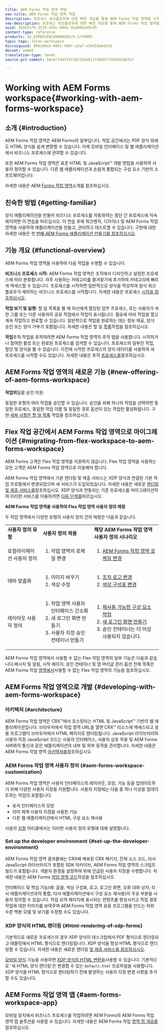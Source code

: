 ```yaml
---
title: AEM Forms 작업 영역 작업
seo-title: AEM Forms 작업 영역 작업
description: 프로세스 워크플로우에 대한 빠른 개요를 통해 AEM Forms 작업 영역을 시작합니다.
seo-description: 프로세스 워크플로우에 대한 빠른 개요를 통해 AEM Forms 작업 영역을 시작합니다.
uuid: 36381e7b-1533-459c-80de-92e806a49cd5
content-type: reference
products: SG_EXPERIENCEMANAGER/6.5/FORMS
topic-tags: forms-workspace
discoiquuid: 866cd9cb-6661-4b0f-a3af-e39453e6e51b
docset: aem65
translation-type: tm+mt
source-git-commit: 56c6cfd437ef185336e81373bd5f758205b96317

---
```



# Working with AEM Forms workspace{#working-with-aem-forms-workspace}

## 소개 {#introduction}

AEM Forms 작업 영역은 AEM Forms의 일부입니다. 작업 공간에서는 PDF 양식 외에도 HTML 양식을 쉽게 변환할 수 있습니다. 이제 모바일 인터페이스 및 웹 애플리케이션에서 비즈니스 프로세스에 관여할 수 있습니다.

또한 AEM Forms 작업 영역은 표준 HTML 및 JavaScript™ 개발 방법을 사용하여 사용자 정의할 수 있습니다. 다른 웹 애플리케이션과 손쉽게 통합되는 구성 요소 기반의 소프트웨어입니다.

자세한 내용은 AEM [Forms 작업 영역](/help/forms/using/introduction-html-workspace.md)소개를 참조하십시오.

## 친숙한 방법 {#getting-familiar}

양식 애플리케이션을 만들어 비즈니스 프로세스를 자동화하는 종단 간 프로세스에 익숙해지려면 이 연습을 따르십시오. 이 연습 후에 워크벤치, 디자이너 및 AEM Forms 작업 영역을 사용하여 애플리케이션을 만들고, 관리하고 테스트할 수 있습니다. 구현에 대한 자세한 내용은 첫 [번째 AEM Forms 애플리케이션 만들기를 참조하십시오](https://help.adobe.com/en_US/livecycle/11.0/CreateFirstApp/index.html).

## 기능 개요 {#functional-overview}

AEM Forms 작업 영역을 사용하여 다음 작업을 수행할 수 있습니다.

**비즈니스 프로세스 시작:** AEM Forms 작업 영역은 조직에서 디자인하고 설정한 프로세스에 따라 분류합니다. 자주 사용하는 카테고리를 즐겨찾기에 추가하여 카테고리에 빠르게 액세스할 수 있습니다. 프로세스를 시작하면 일반적으로 양식을 작성하여 양식 워크플로우가 제어하는 비즈니스 프로세스를 시작합니다. 자세한 내용은 프로세스 [시작을 참조하십시오](/help/forms/using/starting-processes.md).

**작업 보기 및 실행:** 할 일 목록을 볼 때 자신에게 할당된 업무 프로세스, 또는 사용자가 속한 그룹 또는 다른 사용자의 공유 작업에서 작업이 표시됩니다. 필요에 따라 작업을 열고 계속 작업하고 완료할 수 있습니다. 일반적으로 작업을 완료하는 데는 정보 제공, 양식 승인 또는 양식 거부가 포함됩니다. 자세한 내용은 할 일 [목록](/help/forms/using/todo-lists.md)작업을 참조하십시오.

**작업**&#x200B;추적:작업을 추적하려면 AEM Forms 작업 영역의 추적 탭을 사용합니다. 시작하거나 참여한 활성 또는 완료된 프로세스를 검색할 수 있습니다. 프로세스의 일부인 작업, 할당 및 양식을 볼 수 있습니다. 이전에 시작한 프로세스의 양식 데이터를 사용하여 새 프로세스를 시작할 수도 있습니다. 자세한 내용은 추적 [프로세스를](/help/forms/using/tracking-processes.md)참조하십시오.

## AEM Forms 작업 영역의 새로운 기능 {#new-offering-of-aem-forms-workspace}

**작업의**&#x200B;일괄 승인 지원:

동일한 유형의 여러 작업을 승인할 수 있습니다. 승인을 위해 하나의 작업을 선택하면 동일한 프로세스, 동일한 작업 이름 및 동일한 경로 옵션이 있는 작업만 활성화됩니다. 구현 [세부 사항은 할 일 목록](/help/forms/using/todo-lists.md) 작업을 참조하십시오.

## Flex 작업 공간에서 AEM Forms 작업 영역으로 마이그레이션 {#migrating-from-flex-workspace-to-aem-forms-workspace}

AEM Forms 고객은 Flex 작업 영역을 지원하지 않습니다. Flex 작업 영역을 사용하는 모든 고객은 AEM Forms 작업 영역으로 이동해야 합니다.

AEM Forms 작업 영역에서 기본 렌더링 및 제출 서비스는 XDP 양식과 연결된 기본 작업 프로필에서 변경되었으며 새 서비스가 도입되었습니다. 자세한 내용은 새로운 [렌더링 및 제출 서비스를](/help/forms/using/new-render-submit-service.md)참조하십시오. XDP 양식과 연동되는 기존 프로세스를 마이그레이션하여 이러한 서비스를 이용하려면 [다음 단계를](/help/forms/using/new-render-submit-service.md#main-pars-faq)따르십시오.

**AEM Forms 작업 영역을 사용하여 Flex 작업 영역 사용자 정의 매핑**

두 작업 영역에서 다양한 유형의 사용자 정의 간의 매핑은 다음과 같습니다.

<table>
 <tbody>
  <tr>
   <td><strong>사용자 정의 유형 </strong></td>
   <td><strong>사용자 정의 적용 </strong></td>
   <td><strong>해당 AEM Forms 작업 영역 사용자 정의 시나리오</strong></td>
  </tr>
  <tr>
   <td>로컬라이제이션 사용자 정의</td>
   <td>
    <ol>
     <li>작업 영역의 로케일 변경</li>
    </ol> </td>
   <td>
    <ol>
     <li><a href="/help/forms/using/changing-locale-user-interface.md">AEM Forms 작업 영역 로케일 변경</a></li>
    </ol> </td>
  </tr>
  <tr>
   <td>테마 맞춤화</td>
   <td>
    <ol>
     <li>이미지 바꾸기</li>
     <li>색상 수정</li>
    </ol> </td>
   <td>
    <ol>
     <li><a href="/help/forms/using/changing-organization-logo-branding.md">조직 로고 변경</a> </li>
     <li><a href="/help/forms/using/changing-color-scheme-interface.md">색상 구성표 변경</a></li>
    </ol> </td>
  </tr>
  <tr>
   <td>레이아웃 사용자 정의</td>
   <td>
    <ol>
     <li>작업 영역 사용자 인터페이스 간소화<br /> </li>
     <li>새 로그인 화면 만들기</li>
     <li>사용자 지정 승인 컨테이너 만들기</li>
    </ol> </td>
   <td>
    <ol>
     <li><a href="/help/forms/using/description-reusable-components.md">재사용 가능한 구성 요소 작업</a></li>
     <li><a href="/help/forms/using/creating-new-login-screen.md">새 로그인 화면 만들기</a></li>
     <li>승인 컨테이너는 더 이상 사용되지 않습니다.</li>
    </ol> </td>
  </tr>
 </tbody>
</table>

AEM Forms 작업 영역에서 사용할 수 없는 Flex 작업 영역의 일부 기능은 다음과 같습니다.메시지 및 알림, 시작 페이지, 승인 컨테이너 및 열 머리글 관리 옵션 전체 목록은 AEM Forms 작업 [영역에서](/help/forms/using/features-flex-workspace-available-html.md)사용할 수 없는 Flex 작업 영역의 기능을 참조하십시오.

## AEM Forms 작업 영역으로 개발 {#developing-with-aem-forms-workspace}

### 아키텍처 {#architecture}

AEM Forms 작업 영역은 CRX™에서 호스팅되는 HTML 및 JavaScript™ 기반의 웹 애플리케이션입니다. 브라우저에서 작업 영역 URL을 열면 CRX™ 리소스에 액세스되고 응용 프로그램이 브라우저에서 HTML 페이지로 렌더링됩니다. JavaScript 라이브러리와 사용자 지정 JavaScript 코드는 사용자 인터페이스, 사용자 상호 작용 및 AEM Forms 서버와의 통신과 같은 애플리케이션의 내부 및 외부 동작을 관리합니다. 자세한 내용은 AEM Forms 작업 영역 [아키텍처를](/help/forms/using/html-workspace-architecture.md)참조하십시오.

### AEM Forms 작업 영역 사용자 정의 {#aem-forms-workspace-customization}

AEM Forms 작업 영역은 사용자 인터페이스의 레이아웃, 모양, 기능 등을 업데이트하기 위해 다양한 사용자 지정을 지원합니다. 사용자 지정에는 다음 중 하나 이상을 업데이트하는 작업이 포함됩니다.

* 유저 인터페이스의 모양
* 의미 체계 사용자 지정을 사용한 기능
* 다른 웹 애플리케이션에서 HTML 구성 요소 재사용

사용자 [지정](/help/forms/using/introduction-customizing-html-workspace.md#main-pars-heading-0) 아티클에서는 이러한 사용자 정의 유형에 대해 설명합니다.

### Set up the developer environment {#set-up-the-developer-environment}

AEM Forms 작업 영역 결과물에는 CRX에 배포된 CRX 패키지, 전체 소스 코드, 타사 JavaScript 라이브러리가 포함된 SDK 아카이브, AEM Forms 작업 영역의 스크립트 빌드가 포함됩니다. 개발자 환경을 설정하여 위에 언급된 사용자 지정을 수행합니다. 자세한 내용은 AEM Forms [작업 영역 코드](/help/forms/using/introduction-customizing-html-workspace.md#main-pars-heading-3)작성을 참조하십시오.

인터페이스 및 핵심 기능(예: 글꼴, 색상 구성표, 로고, 로그인 화면, 오류 대화 상자, 타사 애플리케이션과의 통합, 타사 애플리케이션에서 구성 요소 재사용)의 주요 부분을 사용자 정의할 수 있습니다. 작업 요약 페이지에 표시되는 컨텐츠를 향상시키고 작업 경로 작업에 대한 이미지를 보여주며 AEM Forms 작업 영역 응용 프로그램을 만드는 하위 수준 백본 모델 및 보기를 수정할 수도 있습니다.

### XDP 양식의 HTML 렌더링 {#html-rendering-of-xdp-forms}

기본적으로 새로운 프로세스의 경우 XDP 양식이 데스크탑에서 PDF 형식으로 렌더링되고 태블릿에서 HTML 형식으로 렌더링됩니다. XDP 양식을 항상 HTML 형식으로 렌더링할 수 있습니다. 자세한 내용은 새로운 렌더링 [및 제출 서비스를 참조하십시오](/help/forms/using/new-render-submit-service.md).

[모바일 양식](https://helpx.adobe.com/livecycle/help/mobile-forms/introduction.html) 기능을 사용하면 [XDP 양식의 HTML 변환을](https://helpx.adobe.com/livecycle/help/mobile-forms/creating-profile.html)사용할 수 있습니다. 기본적으로 &#39;새 HTML 양식 렌더링&#39;은 변경할 수 있는 `default.html` 프로파일을 사용합니다. XDP 양식을 HTML 형식으로 렌더링하기 전에 발생하는 사용자 지정 변경 사항을 추가할 수도 있습니다.

## AEM Forms 작업 영역 앱 {#aem-forms-workspace-app}

모바일 장치에서 비즈니스 프로세스를 작업하려면 AEM Forms의 AEM Forms 작업 영역 앱 솔루션을 사용할 수 있습니다. 자세한 내용은 AEM Forms 작업 [영역 앱 개요를](https://helpx.adobe.com/livecycle/help/mobile-workspace/mobile-workspace-overview.html)참조하십시오.
